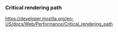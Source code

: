 

### Critical rendering path
https://developer.mozilla.org/en-US/docs/Web/Performance/Critical_rendering_path
